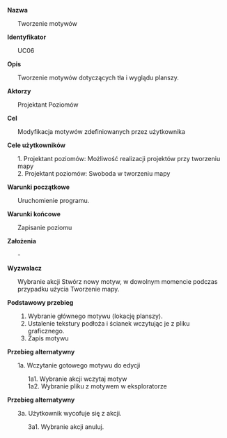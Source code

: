 <b>Nazwa</b> 

<ul>
Tworzenie motywów
</ul>

<b>Identyfikator</b>

<ul>
UC06
</ul>

<b>Opis</b>

<ul>
Tworzenie motywów dotyczących tła i wyglądu planszy.
</ul>

<b>Aktorzy</b>

<ul>
Projektant Poziomów
</ul>

<b>Cel</b>

<ul>
Modyfikacja motywów zdefiniowanych przez użytkownika
</ul>

<b>Cele użytkowników</b>
<ul>
1.	Projektant poziomów: Możliwość realizacji projektów przy tworzeniu mapy</br>
2.	Projektant poziomów: Swoboda w tworzeniu mapy </br>
</ul>

<b>Warunki początkowe</b>

<ul>
Uruchomienie programu.
</ul>

<b>Warunki końcowe</b>

<ul>
Zapisanie poziomu
</ul>

<b>Założenia</b>

<ul>
-
</ul>



<b>Wyzwalacz</b>

<ul>
Wybranie akcji Stwórz nowy motyw, w dowolnym momencie podczas przypadku użycia Tworzenie mapy.
</ul>

<b>Podstawowy przebieg</b> 
<ul>

1.	Wybranie głównego motywu (lokację planszy).</br>
2.	Ustalenie tekstury podłoża i ścianek wczytując je z pliku graficznego.</br>
3.	Zapis motywu</br>
</ul>

<b>Przebieg alternatywny</b>
<ul>
1a.	Wczytanie gotowego motywu do edycji</br>
<ul>
1a1.	Wybranie akcji wczytaj motyw</br>
1a2.	Wybranie pliku z motywem w eksploratorze</br>
</ul>
</ul>
<b>Przebieg alternatywny</b><br>
<ul>

3a.	Użytkownik wycofuje się z akcji.</br>

<ul>
3a1.	Wybranie akcji anuluj.</br>
</ul>
</ul>




